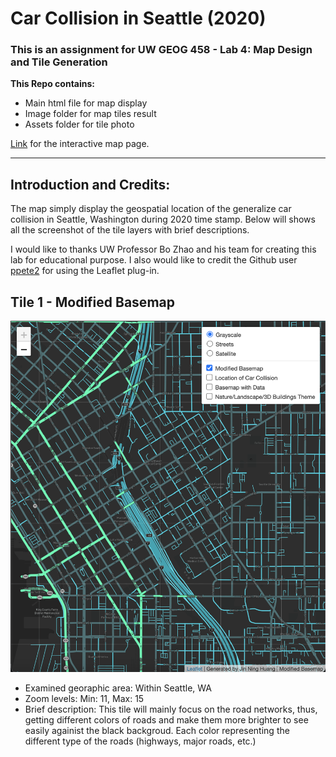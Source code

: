 # Car Collision in Seattle (2020)

### This is an assignment for UW GEOG 458 - Lab 4: Map Design and Tile Generation

**This Repo contains:**
* Main html file for map display
* Image folder for map tiles result
* Assets folder for tile photo

[Link](https://jinh48.github.io/car-collision-2020/index.html) for the interactive map page. 
____________________________________________________________________________________________________________________________________________________________________

## Introduction and Credits:

The map simply display the geospatial location of the generalize car collision in Seattle, Washington during 2020 time stamp. Below will shows all the screenshot of the tile layers with brief descriptions. 

I would like to thanks UW Professor Bo Zhao and his team for creating this lab for educational purpose. I also would like to credit the Github user [ppete2](https://github.com/ppete2/Leaflet.PolylineMeasure) for using the Leaflet plug-in. 

## Tile 1 - Modified Basemap

![tile 1](img/tile1.png)

* Examined georaphic area: Within Seattle, WA
* Zoom levels: Min: 11, Max: 15
* Brief description: This tile will mainly focus on the road networks, thus, getting different colors of roads and make them more brighter to see easily againist the black backgroud. Each color representing the different type of the roads (highways, major roads, etc.) 
